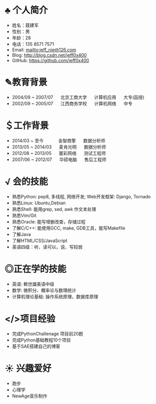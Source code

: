 ♣ 个人简介
========
* 姓名：聂建军
* 性别：男
* 年龄：28
* 电话：135 8571 7571
* Email: <mailto:jeff_nie@126.com>
* Blog: <http://blog.csdn.net/jeff0x400>
* GitHub: <https://github.com/jeff0x400>


✎教育背景
========     
* 2004/09 ~ 2007/07&nbsp;&nbsp;&nbsp;&nbsp;&nbsp;&nbsp;北京工商大学&nbsp;&nbsp;&nbsp;&nbsp;&nbsp;&nbsp;计算机应用&nbsp;&nbsp;&nbsp;&nbsp;&nbsp;&nbsp;大专(函授)
* 2002/09 ~ 2005/07&nbsp;&nbsp;&nbsp;&nbsp;&nbsp;&nbsp;江西商务学校&nbsp;&nbsp;&nbsp;&nbsp;&nbsp;&nbsp;计算机网络&nbsp;&nbsp;&nbsp;&nbsp;&nbsp;&nbsp;中专

＄工作背景
========
* 2014/03 ~ 至今&nbsp;&nbsp;&nbsp;&nbsp;&nbsp;&nbsp;&nbsp;&nbsp;&nbsp;&nbsp;&nbsp;&nbsp;金智商擎&nbsp;&nbsp;&nbsp;&nbsp;&nbsp;&nbsp;数据分析师
* 2013/05 ~ 2014/03&nbsp;&nbsp;&nbsp;&nbsp;&nbsp;&nbsp;麦肯光明&nbsp;&nbsp;&nbsp;&nbsp;&nbsp;&nbsp;数据分析师
* 2012/08 ~ 2013/05&nbsp;&nbsp;&nbsp;&nbsp;&nbsp;&nbsp;寰彩网络&nbsp;&nbsp;&nbsp;&nbsp;&nbsp;&nbsp;测试工程师
* 2007/06 ~ 2012/07&nbsp;&nbsp;&nbsp;&nbsp;&nbsp;&nbsp;华硕电脑&nbsp;&nbsp;&nbsp;&nbsp;&nbsp;&nbsp;售后工程师



√ 会的技能
========
* 熟悉Python: pep8, 多线程, 网络开发; Web开发框架: Django, Tornado
* 熟悉Linux: Ubuntu,Debian
* 熟悉Shell: 能用grep, sed, awk 作文本处理
* 熟悉Vim/Git
* 熟悉Oracle: 能写增删改查，存储过程
* 了解C/C++: 能使用GCC, make, GDB工具，能写Makefile
* 了解Java
* 了解HTML/CSS/JavaScript
* 英语四级：听、读可以，说、写较弱

◎正在学的技能
========
* 英语: 赖世雄美语中级
* 数学: 微积分、概率论与数理统计
* 计算机理论基础: 操作系统原理，数据库原理


</>项目经验
========
* 完成PythonChallenage 项目前20题
* 完成Python基础教程10个项目
* 基于SAE搭建自己的博客

☀ 兴趣爱好
=========
* 跑步
* 心理学
* NewAge音乐制作

